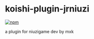 # koishi-plugin-jrniuzi

[![npm](https://img.shields.io/npm/v/koishi-plugin-jrniuzi?style=flat-square)](https://www.npmjs.com/package/koishi-plugin-jrniuzi)

a plugin for niuzigame dev by mxk
